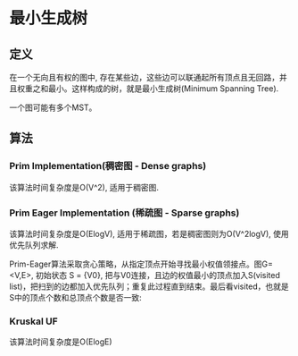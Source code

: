 # 最小生成树

## 定义
在一个无向且有权的图中, 存在某些边，这些边可以联通起所有顶点且无回路，并且权重之和最小。这样构成的树，就是最小生成树(Minimum Spanning Tree).

一个图可能有多个MST。

<!--![](https://res.cloudinary.com/dwpjzbyux/image/upload/v1658959919/algorithm/Graph/MST/Screen_Shot_2022-07-28_at_09.58.49_jmgimx.png)
-->
## 算法

### Prim Implementation(稠密图 - Dense graphs)
该算法时间复杂度是O(V^2), 适用于稠密图. 




### Prim Eager Implementation (稀疏图 - Sparse graphs)
该算法时间复杂度是O(ElogV), 适用于稀疏图，若是稠密图则为O(V^2logV), 使用优先队列求解.

Prim-Eager算法采取贪心策略，从指定顶点开始寻找最小权值领接点。图G=<V,E>, 初始状态 S = {V0}, 把与V0连接，且边的权值最小的顶点加入S(visited list)，把扫到的边都加入优先队列；重复此过程直到结束。最后看visited，也就是S中的顶点个数和总顶点个数是否一致:




### Kruskal UF
该算法时间复杂度是O(ElogE)
